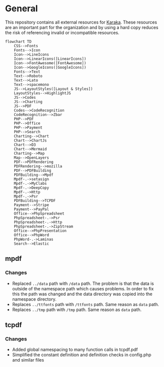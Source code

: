 # General

This repository contains all external resources for [Karaka](https://github.com/Karaka-Management/Karaka). These resources are an important part for the organization and by using a hard copy reduces the risk of referencing invalid or incompatible resources.

```mermaid
flowchart TD
    CSS-->Fonts
    Fonts-->Icon
    Icon-->LineIcons
    Icon-->LinearIcons([LinearIcons])
    Icon-->FontAwesome([FontAwesome])
    Icon-->GoogleIcons([GoogleIcons])
    Fonts-->Text
    Text-->Roboto
    Text-->Lato
    Text-->spacemono
    JS-->LayoutStyles([Layout & Styles])
    LayoutStyles-->HighlightJS
    JS-->Codes
    JS-->Charting
    JS-->PDF
    Codes-->CodeRecognition
    CodeRecognition-->Zbar
    PHP-->PDF
    PHP-->Office
    PHP-->Payment
    PHP-->Search
    Charting-->Chart
    Chart-->ChartJs
    Chart-->D3
    Chart-->Mermaid
    Charting-->Map
    Map-->OpenLayers
    PDF-->PDFRendering
    PDFRendering-->mozilla
    PDF-->PDFBuilding
    PDFBuilding-->Mpdf
    Mpdf-.->setasign
    Mpdf-.->MyClabs
    Mpdf-.->DeepCopy
    Mpdf-.->Http
    Mpdf-.->Psr
    PDFBuilding-->TCPDF
    Payment-->Stripe
    Payment-->PayPal
    Office-->PhpSpreadsheet
    PhpSpreadsheet-.->Psr
    PhpSpreadsheet-.->Http
    PhpSpreadsheet-.->ZipStream
    Office-->PhpPresentation
    Office-->PhpWord
    PhpWord-.->Laminas
    Search-->Elastic
```

## mpdf

### Changes

* Replaced `../data` path with `/data` path. The problem is that the data is outside of the namespace path which causes problems. In order to fix this the path was changed and the data directory was copied into the namespace directory.
* Replaces `../ttfonts` path with `/ttfonts` path. Same reason as `data` path.
* Replaces `../tmp` path with `/tmp` path. Same reason as `data` path.

## tcpdf

### Changes

* Added global namespacing to many function calls in tcpdf.pdf
* Simplified the constant definition and definition checks in config.php and similar files
